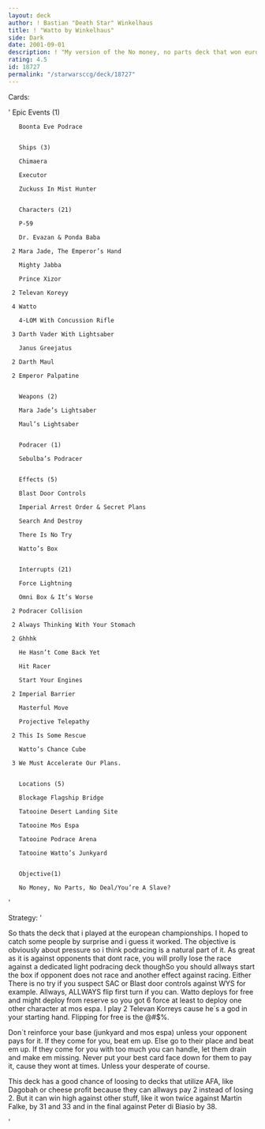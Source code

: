 ```yaml
---
layout: deck
author: ! Bastian "Death Star" Winkelhaus
title: ! "Watto by Winkelhaus"
side: Dark
date: 2001-09-01
description: ! "My version of the No money, no parts deck that won european championships."
rating: 4.5
id: 18727
permalink: "/starwarsccg/deck/18727"
---
```

Cards: 

'       Epic Events (1)

       Boonta Eve Podrace 


       Ships (3)

       Chimaera 

       Executor 

       Zuckuss In Mist Hunter 


       Characters (21)

       P-59 

       Dr. Evazan & Ponda Baba 

     2 Mara Jade, The Emperor’s Hand 

       Mighty Jabba 

       Prince Xizor 

     2 Televan Koreyy 

     4 Watto 

       4-LOM With Concussion Rifle 

     3 Darth Vader With Lightsaber 

       Janus Greejatus 

     2 Darth Maul 

     2 Emperor Palpatine


       Weapons (2)

       Mara Jade’s Lightsaber 

       Maul’s Lightsaber 


       Podracer (1)

       Sebulba’s Podracer 


       Effects (5)

       Blast Door Controls 

       Imperial Arrest Order & Secret Plans 

       Search And Destroy 

       There Is No Try 

       Watto’s Box 


       Interrupts (21)

       Force Lightning 

       Omni Box & It’s Worse 

     2 Podracer Collision 

     2 Always Thinking With Your Stomach 

     2 Ghhhk 

       He Hasn’t Come Back Yet 

       Hit Racer 

       Start Your Engines 

     2 Imperial Barrier 

       Masterful Move 

       Projective Telepathy 

     2 This Is Some Rescue 

       Watto’s Chance Cube 

     3 We Must Accelerate Our Plans. 


       Locations (5)

       Blockage Flagship Bridge 

       Tatooine Desert Landing Site 

       Tatooine Mos Espa 

       Tatooine Podrace Arena 

       Tatooine Watto’s Junkyard 


       Objective(1)

       No Money, No Parts, No Deal/You’re A Slave? 



'

Strategy: '

So thats the deck that i played at the european championships. I hoped to catch some people by surprise and i guess it worked. The objective is obviously about pressure so i think podracing is a natural part of it. As great as it is against opponents that dont race, you will prolly lose the race against a dedicated light podracing deck thoughSo you should allways start the box if opponent does not race and another effect against racing. Either There is no try if you suspect SAC or Blast door controls against WYS for example. Allways, ALLWAYS flip first turn if you can. Watto deploys for free and might deploy from reserve so you got 6 force at least to deploy one other character at mos espa. I play 2 Televan Korreys cause he´s a god in your starting hand. Flipping for free is the @#$%. 

Don´t reinforce your base (junkyard and mos espa) unless your opponent pays for it. If they come for you, beat em up. Else go to their place and beat em up. If they come for you with too much you can handle, let them drain and make em missing. Never put your best card face down for them to pay it,  cause they wont at times. Unless your desperate of course. 


This deck has a good chance of loosing to decks that utilize AFA, like Dagobah or cheese profit because they can allways pay 2 instead of losing 2. But it can win high against other stuff, like it won twice against Martin Falke, by 31 and 33 and in the final against Peter di Biasio by 38.


'
